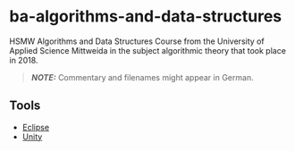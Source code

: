 # ba-algorithms-and-data-structures

HSMW Algorithms and Data Structures Course from the University of Applied Science Mittweida in the subject algorithmic theory that took place in 2018.

> **_NOTE:_** Commentary and filenames might appear in German.

## Tools

- [Eclipse](https://www.eclipse.org)
- [Unity](https://unity.com/)
